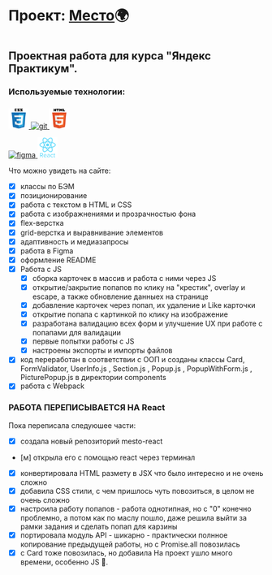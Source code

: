 # Проект: <a href="https://burlake.github.io/mesto-react/" target="_blank">Место</a>🌍<h1>
## Проектная работа для курса "Яндекс Практикум".</h2>
### Используемые технологии:<h3>
<p align="left"> <a href="https://www.w3schools.com/css/" target="_blank" rel="noreferrer"> <img src="https://raw.githubusercontent.com/devicons/devicon/master/icons/css3/css3-original-wordmark.svg" alt="css3" width="40" height="40"/> </a> <a href="https://git-scm.com/" target="_blank" rel="noreferrer"> <img src="https://www.vectorlogo.zone/logos/git-scm/git-scm-icon.svg" alt="git" width="40" height="40"/> </a> <a href="https://www.w3.org/html/" target="_blank" rel="noreferrer"> <img src="https://raw.githubusercontent.com/devicons/devicon/master/icons/html5/html5-original-wordmark.svg" alt="html5" width="40" height="40"/> </a> </p>
<p align="left"> <a href="https://www.figma.com/" target="_blank" rel="noreferrer"> <img src="https://www.vectorlogo.zone/logos/figma/figma-icon.svg" alt="figma" width="40" height="40"/> </a> 
<a href="https://reactjs.org/"><img src="https://raw.githubusercontent.com/devicons/devicon/master/icons/react/react-original-wordmark.svg" height="40px" width="40px" /></a>
</p>



Что можно увидеть на сайте: 
- [x] классы по БЭМ
- [x] позиционирование
- [x] работа с текстом в HTML и CSS
- [x] работа с изображнениями и прозрачностью фона
- [x] flex-верстка
- [x] grid-верстка и выравнивание элементов
- [x] адаптивность и медиазапросы
- [x] работа в Figma
- [x] оформление README
- [X] Работа с JS
    - [x] сборка карточек в массив и работа с ними через JS
    - [x] открытие/закрытие попапов  по клику на "крестик", overlay и escape, а также обновление данныех на странице
    - [x] добавление карточек через попап, их удаление и Like карточки
    - [x] открытие попапа с картинкой по клику на изображение
    - [x] разработана валидацию всех форм и улучшение UX при работе с попапами для валидации
    - [x] первые попытки работы с JS
    - [x] настроены экспорты и импорты файлов
- [X] код переработан в соответствии с ООП и созданы классы Card, FormValidator, UserInfo.js , Section.js , Popup.js , PopupWithForm.js , PicturePopup.js в директории components
- [X] работа с Webpack

### РАБОТА ПЕРЕПИСЫВАЕТСЯ НА React
Пока переписала следуюшее части:
- [X] создала новый репозиторий mesto-react
- [м] открыла его с помощью react через терминал
- [X] конвертировала HTML размету в JSX что было интересно и не очень сложно
- [X] добавила CSS стили, с чем пришлось чуть повозиться, в целом не очень сложно
- [X] настроила работу попапов - работа однотипная, но с "0" конечно проблемно, а потом как по маслу пошло, даже решила выйти за рамки задания и сделать попап для карзины
- [X] портировала модуль API - шикарно - практически полнное копирование предыдущей работы, но с  Promise.all повозилась
- [X] с Card тоже повозилась, но добавила
На проект ушло много времени, особенно JS 🙈.